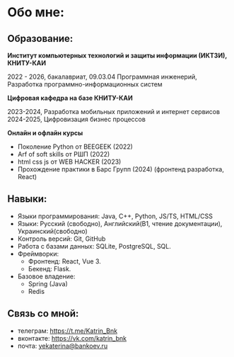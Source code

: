 # Обо мне:
## Образование: 
  **Институт компьютерных технологий и защиты информации (ИКТЗИ), КНИТУ-КАИ**
  
  2022 - 2026, бакалавриат, 09.03.04 Программная инженерий, Разработка программно-информационных систем
  
**Цифровая кафедра на базе КНИТУ-КАИ**

  2023-2024, Разработка мобильных приложений и интернет сервисов 
  2024-2025, Цифровизация бизнес процессов 
 
**Онлайн и офлайн курсы**

  - Поколение Python от BEEGEEK (2022)
  - Arf of soft skills от РШП (2022)
  - html css js от WEB HACKER (2023)
  - Прохождение практики в Барс Групп (2024) (фронтенд разработка, React)

## Навыки:
- Языки программирования: Java, C++, Python, JS/TS, HTML/CSS
- Языки: Русский (свободно), Английский(B1, чтение документации), Украинский(свободно)
- Контроль версий: Git, GitHub
- Работа с базами данных: SQLite, PostgreSQL, SQL. 
- Фреймворки:
  	- Фронтенд: React, Vue 3.
  	- Бекенд: Flask. 
- Базовое владение:
	- Spring (Java)
   	- Redis

## Связь со мной:
- телеграм: https://t.me/Katrin_Bnk
- вконтакте: https://vk.com/katrin_bnk
- почта: yekaterina@bankoev.ru




